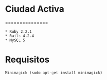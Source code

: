 # Ciudad Activa
===============

	* Ruby 2.2.1
	* Rails 4.2.4
    * MySQL 5


# Requisitos

	Minimagick (sudo apt-get install minimagick)